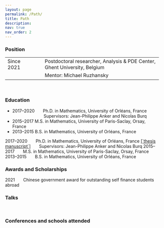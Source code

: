 ```yaml
---
layout: page
permalink: /Path/
title: Path
description: 
nav: true
nav_order: 2
---
```


### Position

<table border="0">
 <tr>
    <td> Since 2021</td>
    <td> &nbsp;&nbsp;&nbsp;&nbsp;&nbsp;</td>
    <td> Postdoctoral researcher, Analysis & PDE Center, Ghent University, Belgium</td>
 </tr>
 
  <tr>
    <td> </td>
    <td> &nbsp;&nbsp;&nbsp;&nbsp;&nbsp;</td>
    <td> Mentor: Michael Ruzhansky</td>
 </tr>
</table>

<br>

### Education

- 2017–2020  &nbsp;&nbsp;&nbsp;&nbsp;&nbsp; Ph.D. in Mathematics, University of Orléans, France<br>
&nbsp;&nbsp;&nbsp;&nbsp;&nbsp;&nbsp;&nbsp;&nbsp;&nbsp;&nbsp;&nbsp;&nbsp;
&nbsp;&nbsp;&nbsp;&nbsp;&nbsp;&nbsp;&nbsp;&nbsp;&nbsp;&nbsp;&nbsp;&nbsp;
Supervisors: Jean-Philippe Anker and Nicolas Burq
- 2015–2017  M.S. in Mathematics, University of Paris-Saclay, Orsay, France 
- 2013–2015  B.S. in Mathematics, University of Orléans, France

<tr>
    <td> 2017–2020</td>
    <td> &nbsp;&nbsp;&nbsp;&nbsp;&nbsp;</td>
    <td> Ph.D. in Mathematics, University of Orléans, France
         <a href='https://tel.archives-ouvertes.fr/tel-03042468v2/document'>[`thesis manuscript`]</a>    
    </td>
</tr>
 
<tr>
    <td> </td>
    <td> &nbsp;&nbsp;&nbsp;&nbsp;&nbsp;</td>
    <td> Supervisors: Jean-Philippe Anker and Nicolas Burq</td>
</tr>

<tr>
    <td> 2015–2017</td>
    <td> &nbsp;&nbsp;&nbsp;&nbsp;&nbsp;</td>
    <td> M.S. in Mathematics, University of Paris-Saclay, Orsay, France 
    </td>
</tr> 
 
<tr>
    <td> 2013–2015</td>
    <td> &nbsp;&nbsp;&nbsp;&nbsp;&nbsp;</td>
    <td> B.S. in Mathematics, University of Orléans, France
    </td>
</tr> 

<br>

### Awards and Scholarships

<tr>
    <td> 2021</td>
    <td> &nbsp;&nbsp;&nbsp;&nbsp;&nbsp;</td>
    <td> Chinese government award for outstanding self finance students abroad
    </td>
</tr> 

<br>

### Talks

<br>

### Conferences and schools attended
